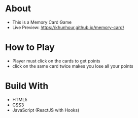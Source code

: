 # About

-   This is a Memory Card Game
-   Live Preview: https://khunhour.github.io/memory-card/

# How to Play

-   Player must click on the cards to get points
-   click on the same card twice makes you lose all your points

# Build With

-   HTML5
-   CSS3
-   JavaScript (ReactJS with Hooks)
